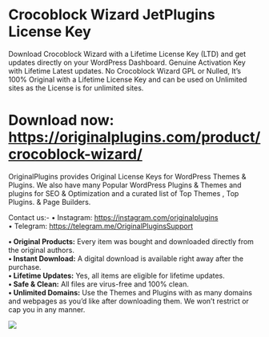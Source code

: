 # Crocoblock Wizard JetPlugins License Key

Download Crocoblock Wizard with a Lifetime License Key (LTD) and get updates directly on your WordPress Dashboard. Genuine Activation Key with Lifetime Latest updates. No Crocoblock Wizard GPL or Nulled, It’s 100% Original with a Lifetime License Key and can be used on Unlimited sites as the License is for unlimited sites.

# Download now: https://originalplugins.com/product/crocoblock-wizard/

OriginalPlugins provides Original License Keys for WordPress Themes & Plugins. We also have many Popular WordPress Plugins & Themes and plugins for SEO & Optimization  and a curated list of  Top Themes , Top Plugins. & Page Builders.

Contact us:-
• Instagram: https://instagram.com/originalplugins <br>
• Telegram: https://telegram.me/OriginalPluginsSupport <br>

<strong> • Original Products:</strong> Every item was bought and downloaded directly from the original authors. <br>
<strong> • Instant Download:</strong> A digital download is available right away after the purchase. <br>
<strong> • Lifetime Updates:</strong> Yes, all items are eligible for lifetime updates. <br>
<strong> • Safe & Clean:</strong> All files are virus-free and 100% clean. <br>
<strong> • Unlimited Domains:</strong> Use the Themes and Plugins with as many domains and webpages as you’d like after downloading them. We won’t restrict or cap you in any manner. <br>

<img src="https://originalplugins.com/wp-content/uploads/2023/06/Crocoblock-Wizard.jpg">
